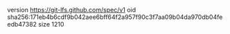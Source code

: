 version https://git-lfs.github.com/spec/v1
oid sha256:171eb4b6cdf9b042aee6bff64f2a957f90c3f7aa09b04da970db04feedb47382
size 1210
